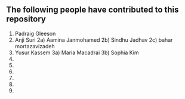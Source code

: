 ## The following people have contributed to this repository

1) Padraig Gleeson
2) Anji Suri
2a) Aamina Janmohamed
2b) Sindhu Jadhav
2c) bahar mortazavizadeh
3) Yusur Kassem
3a) Maria Macadrai
3b) Sophia Kim
4) 
5)
6)
7)
8)
9) 
